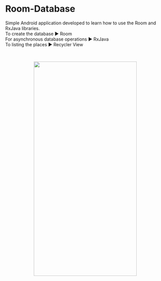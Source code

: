 # Room-Database
Simple Android application developed to learn how to use the Room and RxJava libraries.  
To create the database ► Room  
For asynchronous database operations ► RxJava  
To listing the places ► Recycler View  

 <br> 
<p align="center">
  <img src="https://github.com/TutkuOzbakir/Room-Database/assets/50498101/20ff7076-ead0-4be1-b0bb-10906f38af10" width="325" height="675">
</p>


